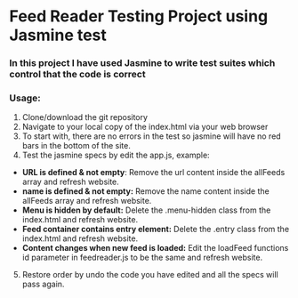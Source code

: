 # Feed Reader Testing Project using Jasmine test

### In this project I have used Jasmine to write test suites which control that the code is correct

### **Usage**:
1. Clone/download the git repository
2. Navigate to your local copy of the index.html via your web browser
3. To start with, there are no errors in the test so jasmine will have no red bars in the bottom of the site.
4. Test the jasmine specs by edit the app.js, example:
-  **URL is defined & not empty**: Remove the url content inside the allFeeds array and refresh website.
-  **name is defined & not empty:** Remove the name content inside the allFeeds array and refresh website.
- **Menu is hidden by default:** Delete the .menu-hidden class from the index.html and refresh website.
- **Feed container contains entry element:** Delete the .entry class from the index.html and refresh website.
- **Content changes when new feed is loaded:** Edit the loadFeed functions id parameter in feedreader.js to be the same and refresh website.

5. Restore order by undo the code you have edited and all the specs will pass again.
